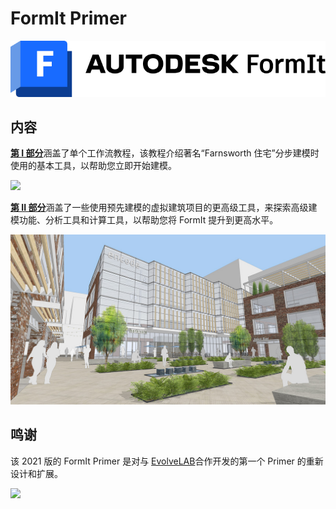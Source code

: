 # FormIt Primer

![](<../.gitbook/assets/formit intro hero image.png>)

## 内容

[**第 I 部分**](https://windows.help.formit.autodesk.com/building-the-farnsworth-house/part-i)涵盖了单个工作流教程，该教程介绍著名“Farnsworth 住宅”分步建模时使用的基本工具，以帮助您立即开始建模。

![](<../.gitbook/assets/farnsworth-house (1).png>)

[**第 II 部分**](https://windows.help.formit.autodesk.com/building-the-farnsworth-house/part-ii)涵盖了一些使用预先建模的虚拟建筑项目的更高级工具，来探索高级建模功能、分析工具和计算工具，以帮助您将 FormIt 提升到更高水平。

![](<../.gitbook/assets/screen1 (1).jpg>)

## 鸣谢

该 2021 版的 FormIt Primer 是对与 [EvolveLAB](https://www.evolvelab.io/)合作开发的第一个 Primer 的重新设计和扩展。

[![](<../.gitbook/assets/evolvelab\_logo\_\_horizontal (1).png>)](https://www.evolvelab.io)

